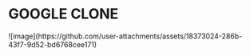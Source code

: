 <h1>GOOGLE CLONE</h1>
![image](https://github.com/user-attachments/assets/18373024-286b-43f7-9d52-bd6768cee171)

